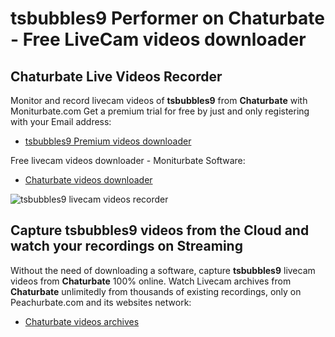 # tsbubbles9 Performer on Chaturbate - Free LiveCam videos downloader

## Chaturbate Live Videos Recorder

Monitor and record livecam videos of **tsbubbles9** from **Chaturbate** with Moniturbate.com
Get a premium trial for free by just and only registering with your Email address:
* [tsbubbles9 Premium videos downloader](https://moniturbate.com/request-demo-licence-key.html)

Free livecam videos downloader - Moniturbate Software:
* [Chaturbate videos downloader](https://moniturbate.com/moniturbate-download-software.html)

![tsbubbles9 livecam videos recorder](https://peachurnet.com/templates/moniturbate-software.png)


## Capture tsbubbles9 videos from the Cloud and watch your recordings on Streaming

Without the need of downloading a software, capture **tsbubbles9** livecam videos from **Chaturbate** 100% online.
Watch Livecam archives from **Chaturbate** unlimitedly from thousands of existing recordings, only on Peachurbate.com and its websites network:
* [Chaturbate videos archives](https://peachurnet.com/)